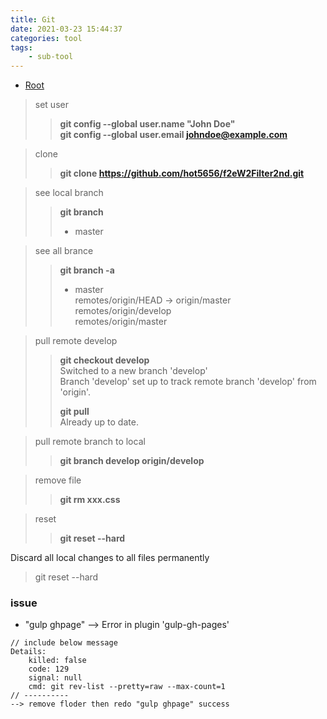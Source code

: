 ```yaml
---
title: Git 
date: 2021-03-23 15:44:37
categories: tool
tags:
	- sub-tool
---
```


*   [Root](../README.md)



>	set user
>	>	**git config --global user.name "John Doe"**  
>	>	**git config --global user.email johndoe@example.com**


>	clone 
>	>	**git clone https://github.com/hot5656/f2eW2Filter2nd.git**

>	see local branch
>	>	**git branch**  
>	>	* master

>	see all brance 
>	>	**git branch -a**  
>	>	* master  
>	>	  remotes/origin/HEAD -> origin/master  
>	>	  remotes/origin/develop  
>	>	  remotes/origin/master


>	pull remote develop
>	>	**git checkout develop**  
>	>	Switched to a new branch 'develop'  
>	>	Branch 'develop' set up to track remote branch 'develop' from 'origin'.  
>	>	
>	>	**git pull**  
>	>	Already up to date.

>	pull remote branch to local
>	>	**git branch develop origin/develop**

>	remove file
>	>	**git rm xxx.css**


>	reset 
>	>	**git reset --hard**

Discard all local changes to all files permanently
> git reset --hard


### issue
*	"gulp ghpage" --> Error in plugin 'gulp-gh-pages'
```
// include below message 
Details:
    killed: false
    code: 129
    signal: null
    cmd: git rev-list --pretty=raw --max-count=1
// ----------
--> remove floder then redo "gulp ghpage" success
```










	
